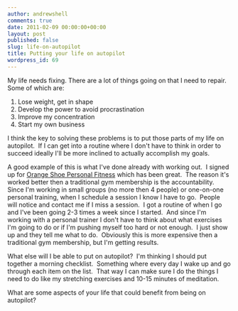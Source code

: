 ```yaml
---
author: andrewshell
comments: true
date: 2011-02-09 00:00:00+00:00
layout: post
published: false
slug: life-on-autopilot
title: Putting your life on autopilot
wordpress_id: 69
---
```


My life needs fixing.  There are a lot of things going on that I need to repair.  Some of which are:

1. Lose weight, get in shape
2. Develop the power to avoid procrastination
3. Improve my concentration
4. Start my own business

I think the key to solving these problems is to put those parts of my life on autopilot.  If I can get into a routine where I don't have to think in order to succeed ideally I'll be more inclined to actually accomplish my goals.

A good example of this is what I've done already with working out.  I signed up for [Orange Shoe Personal Fitness](http://orangeshoe.com/) which has been great.  The reason it's worked better then a traditional gym membership is the accountability.  Since I'm working in small groups (no more then 4 people) or one-on-one personal training, when I schedule a session I know I have to go.  People will notice and contact me if I miss a session.  I got a routine of when I go and I've been going 2-3 times a week since I started.  And since I'm working with a personal trainer I don't have to think about what exercises I'm going to do or if I'm pushing myself too hard or not enough.  I just show up and they tell me what to do.  Obviously this is more expensive then a traditional gym membership, but I'm getting results.

What else will I be able to put on autopilot?  I'm thinking I should put together a morning checklist.  Something where every day I wake up and go through each item on the list.  That way I can make sure I do the things I need to do like my stretching exercises and 10-15 minutes of meditation.

What are some aspects of your life that could benefit from being on autopilot?
